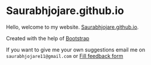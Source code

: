 # Saurabhjojare.github.io
Hello, welcome to my website. [Saurabhjojare.github.io](https://saurabhjojare.github.io).

Created with the help of [Bootstrap](http://getbootstrap.com)

If you want to give me your own suggestions email me on `saurabhjojare11@gmail.com` or [Fill feedback form](https://forms.gle/NkvvekCaF4j76bhz8)
